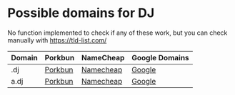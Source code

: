 # Possible domains for DJ

No function implemented to check if any of these work, but you can check manually with https://tld-list.com/

| Domain | Porkbun | NameCheap | Google Domains |
|---|---|---|---|
| .dj | [Porkbun](https://porkbun.com/checkout/search?prb=e814663da1&tlds=&idnLanguage=&search=search&q=.dj) | [Namecheap](https://www.namecheap.com/domains/registration/results/?domain=.dj) | [Google](https://domains.google.com/registrar/search?searchTerm=.dj) |
| a.dj | [Porkbun](https://porkbun.com/checkout/search?prb=e814663da1&tlds=&idnLanguage=&search=search&q=a.dj) | [Namecheap](https://www.namecheap.com/domains/registration/results/?domain=a.dj) | [Google](https://domains.google.com/registrar/search?searchTerm=a.dj) |
